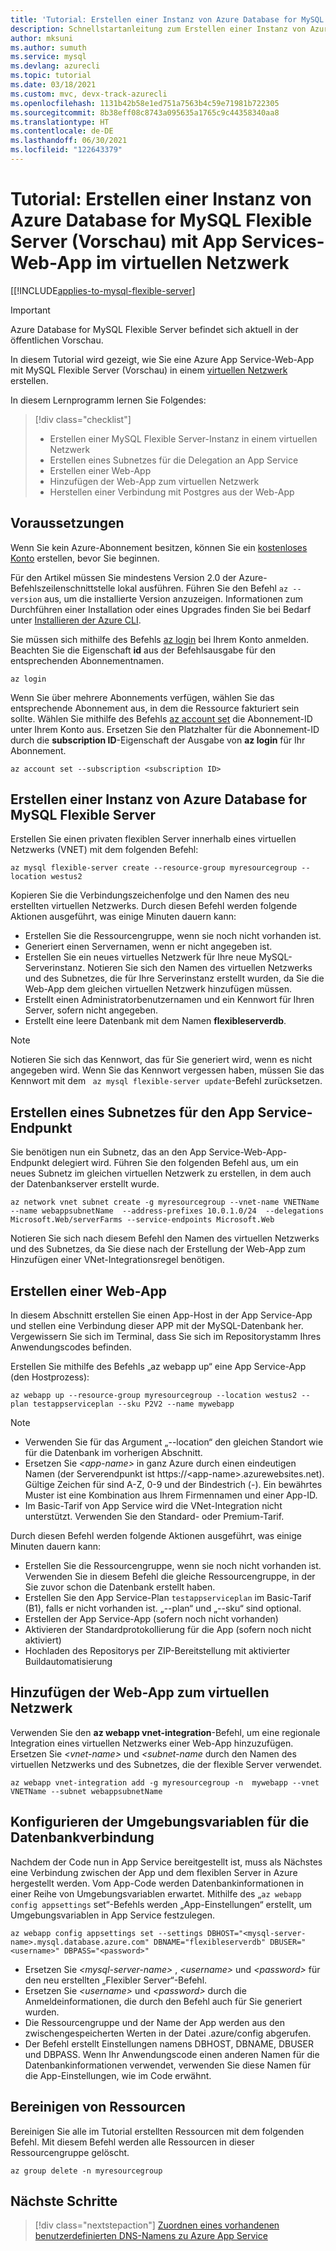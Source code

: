 ```yaml
---
title: 'Tutorial: Erstellen einer Instanz von Azure Database for MySQL Flexible Server (Vorschau) und Azure App Service-Web-App im gleichen virtuellen Netzwerk'
description: Schnellstartanleitung zum Erstellen einer Instanz von Azure Database for MySQL Flexible Server (Vorschau) mit Web-App in einem virtuellen Netzwerk
author: mksuni
ms.author: sumuth
ms.service: mysql
ms.devlang: azurecli
ms.topic: tutorial
ms.date: 03/18/2021
ms.custom: mvc, devx-track-azurecli
ms.openlocfilehash: 1131b42b58e1ed751a7563b4c59e71981b722305
ms.sourcegitcommit: 8b38eff08c8743a095635a1765c9c44358340aa8
ms.translationtype: HT
ms.contentlocale: de-DE
ms.lasthandoff: 06/30/2021
ms.locfileid: "122643379"
---
```

# <a name="tutorial-create-an-azure-database-for-mysql---flexible-server-preview-with-app-services-web-app-in-virtual-network"></a>Tutorial: Erstellen einer Instanz von Azure Database for MySQL Flexible Server (Vorschau) mit App Services-Web-App im virtuellen Netzwerk

[[!INCLUDE[applies-to-mysql-flexible-server](../includes/applies-to-mysql-flexible-server.md)]


> [!IMPORTANT]
> Azure Database for MySQL Flexible Server befindet sich aktuell in der öffentlichen Vorschau.


In diesem Tutorial wird gezeigt, wie Sie eine Azure App Service-Web-App mit MySQL Flexible Server (Vorschau) in einem [virtuellen Netzwerk](../../virtual-network/virtual-networks-overview.md) erstellen.

In diesem Lernprogramm lernen Sie Folgendes:
>[!div class="checklist"]
> * Erstellen einer MySQL Flexible Server-Instanz in einem virtuellen Netzwerk
> * Erstellen eines Subnetzes für die Delegation an App Service
> * Erstellen einer Web-App
> * Hinzufügen der Web-App zum virtuellen Netzwerk
> * Herstellen einer Verbindung mit Postgres aus der Web-App 

## <a name="prerequisites"></a>Voraussetzungen

Wenn Sie kein Azure-Abonnement besitzen, können Sie ein [kostenloses Konto](https://azure.microsoft.com/free/) erstellen, bevor Sie beginnen.

Für den Artikel müssen Sie mindestens Version 2.0 der Azure-Befehlszeilenschnittstelle lokal ausführen. Führen Sie den Befehl `az --version` aus, um die installierte Version anzuzeigen. Informationen zum Durchführen einer Installation oder eines Upgrades finden Sie bei Bedarf unter [Installieren der Azure CLI](/cli/azure/install-azure-cli).

Sie müssen sich mithilfe des Befehls [az login](/cli/azure/reference-index#az_login) bei Ihrem Konto anmelden. Beachten Sie die Eigenschaft **id** aus der Befehlsausgabe für den entsprechenden Abonnementnamen.

```azurecli
az login
```

Wenn Sie über mehrere Abonnements verfügen, wählen Sie das entsprechende Abonnement aus, in dem die Ressource fakturiert sein sollte. Wählen Sie mithilfe des Befehls [az account set](/cli/azure/account) die Abonnement-ID unter Ihrem Konto aus. Ersetzen Sie den Platzhalter für die Abonnement-ID durch die **subscription ID**-Eigenschaft der Ausgabe von **az login** für Ihr Abonnement.

```azurecli
az account set --subscription <subscription ID>
```

## <a name="create-an-azure-database-for-mysql-flexible-server"></a>Erstellen einer Instanz von Azure Database for MySQL Flexible Server

Erstellen Sie einen privaten flexiblen Server innerhalb eines virtuellen Netzwerks (VNET) mit dem folgenden Befehl:
```azurecli
az mysql flexible-server create --resource-group myresourcegroup --location westus2
```
Kopieren Sie die Verbindungszeichenfolge und den Namen des neu erstellten virtuellen Netzwerks. Durch diesen Befehl werden folgende Aktionen ausgeführt, was einige Minuten dauern kann:

- Erstellen Sie die Ressourcengruppe, wenn sie noch nicht vorhanden ist.
- Generiert einen Servernamen, wenn er nicht angegeben ist.
- Erstellen Sie ein neues virtuelles Netzwerk für Ihre neue MySQL-Serverinstanz. Notieren Sie sich den Namen des virtuellen Netzwerks und des Subnetzes, die für Ihre Serverinstanz erstellt wurden, da Sie die Web-App dem gleichen virtuellen Netzwerk hinzufügen müssen.
- Erstellt einen Administratorbenutzernamen und ein Kennwort für Ihren Server, sofern nicht angegeben.
- Erstellt eine leere Datenbank mit dem Namen **flexibleserverdb**.

> [!NOTE]
> Notieren Sie sich das Kennwort, das für Sie generiert wird, wenn es nicht angegeben wird. Wenn Sie das Kennwort vergessen haben, müssen Sie das Kennwort mit dem ``` az mysql flexible-server update```-Befehl zurücksetzen.

## <a name="create-subnet-for-app-service-endpoint"></a>Erstellen eines Subnetzes für den App Service-Endpunkt
Sie benötigen nun ein Subnetz, das an den App Service-Web-App-Endpunkt delegiert wird. Führen Sie den folgenden Befehl aus, um ein neues Subnetz im gleichen virtuellen Netzwerk zu erstellen, in dem auch der Datenbankserver erstellt wurde. 

```azurecli
az network vnet subnet create -g myresourcegroup --vnet-name VNETName --name webappsubnetName  --address-prefixes 10.0.1.0/24  --delegations Microsoft.Web/serverFarms --service-endpoints Microsoft.Web
```
Notieren Sie sich nach diesem Befehl den Namen des virtuellen Netzwerks und des Subnetzes, da Sie diese nach der Erstellung der Web-App zum Hinzufügen einer VNet-Integrationsregel benötigen. 

## <a name="create-a-web-app"></a>Erstellen einer Web-App

In diesem Abschnitt erstellen Sie einen App-Host in der App Service-App und stellen eine Verbindung dieser APP mit der MySQL-Datenbank her. Vergewissern Sie sich im Terminal, dass Sie sich im Repositorystamm Ihres Anwendungscodes befinden.

Erstellen Sie mithilfe des Befehls „az webapp up“ eine App Service-App (den Hostprozess):

```azurecli
az webapp up --resource-group myresourcegroup --location westus2 --plan testappserviceplan --sku P2V2 --name mywebapp
```

> [!NOTE]
> - Verwenden Sie für das Argument „--location“ den gleichen Standort wie für die Datenbank im vorherigen Abschnitt.
> - Ersetzen Sie _&lt;app-name>_ in ganz Azure durch einen eindeutigen Namen (der Serverendpunkt ist https://\<app-name>.azurewebsites.net). Gültige Zeichen für <app-name> sind A-Z, 0-9 und der Bindestrich (-). Ein bewährtes Muster ist eine Kombination aus Ihrem Firmennamen und einer App-ID.
> - Im Basic-Tarif von App Service wird die VNet-Integration nicht unterstützt. Verwenden Sie den Standard- oder Premium-Tarif. 

Durch diesen Befehl werden folgende Aktionen ausgeführt, was einige Minuten dauern kann:

- Erstellen Sie die Ressourcengruppe, wenn sie noch nicht vorhanden ist. Verwenden Sie in diesem Befehl die gleiche Ressourcengruppe, in der Sie zuvor schon die Datenbank erstellt haben.
- Erstellen Sie den App Service-Plan ```testappserviceplan``` im Basic-Tarif (B1), falls er nicht vorhanden ist. „--plan“ und „--sku“ sind optional.
- Erstellen der App Service-App (sofern noch nicht vorhanden)
- Aktivieren der Standardprotokollierung für die App (sofern noch nicht aktiviert)
- Hochladen des Repositorys per ZIP-Bereitstellung mit aktivierter Buildautomatisierung

## <a name="add-the-web-app-to-the-virtual-network"></a>Hinzufügen der Web-App zum virtuellen Netzwerk

Verwenden Sie den **az webapp vnet-integration**-Befehl, um eine regionale Integration eines virtuellen Netzwerks einer Web-App hinzuzufügen. Ersetzen Sie _&lt;vnet-name>_ und _&lt;subnet-name_ durch den Namen des virtuellen Netzwerks und des Subnetzes, die der flexible Server verwendet.

```azurecli
az webapp vnet-integration add -g myresourcegroup -n  mywebapp --vnet VNETName --subnet webappsubnetName
```

## <a name="configure-environment-variables-to-connect-the-database"></a>Konfigurieren der Umgebungsvariablen für die Datenbankverbindung

Nachdem der Code nun in App Service bereitgestellt ist, muss als Nächstes eine Verbindung zwischen der App und dem flexiblen Server in Azure hergestellt werden. Vom App-Code werden Datenbankinformationen in einer Reihe von Umgebungsvariablen erwartet. Mithilfe des „```az webapp config appsettings``` set“-Befehls werden „App-Einstellungen“ erstellt, um Umgebungsvariablen in App Service festzulegen.

```azurecli
az webapp config appsettings set --settings DBHOST="<mysql-server-name>.mysql.database.azure.com" DBNAME="flexibleserverdb" DBUSER="<username>" DBPASS="<password>"
```

- Ersetzen Sie _&lt;mysql-server-name>_ , _&lt;username>_ und _&lt;password>_ für den neu erstellten „Flexibler Server“-Befehl.
- Ersetzen Sie _&lt;username>_ und _&lt;password>_ durch die Anmeldeinformationen, die durch den Befehl auch für Sie generiert wurden.
- Die Ressourcengruppe und der Name der App werden aus den zwischengespeicherten Werten in der Datei .azure/config abgerufen.
- Der Befehl erstellt Einstellungen namens DBHOST, DBNAME, DBUSER und DBPASS. Wenn Ihr Anwendungscode einen anderen Namen für die Datenbankinformationen verwendet, verwenden Sie diese Namen für die App-Einstellungen, wie im Code erwähnt.

## <a name="clean-up-resources"></a>Bereinigen von Ressourcen

Bereinigen Sie alle im Tutorial erstellten Ressourcen mit dem folgenden Befehl. Mit diesem Befehl werden alle Ressourcen in dieser Ressourcengruppe gelöscht.

```azurecli
az group delete -n myresourcegroup
```

## <a name="next-steps"></a>Nächste Schritte

> [!div class="nextstepaction"]
> [Zuordnen eines vorhandenen benutzerdefinierten DNS-Namens zu Azure App Service](../../app-service/app-service-web-tutorial-custom-domain.md)
